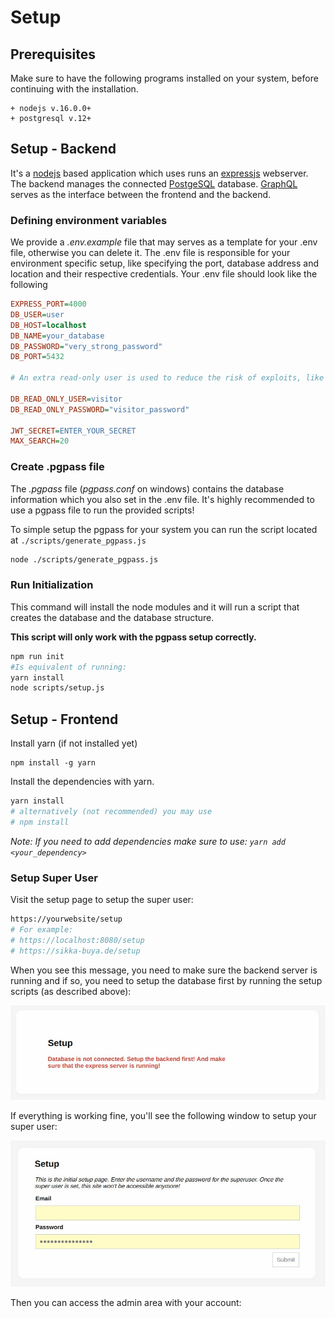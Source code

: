 # Setup

## Prerequisites

Make sure to have the following programs installed on your system, 
before continuing with the installation.

    + nodejs v.16.0.0+
    + postgresql v.12+

## Setup - Backend

It's a [nodejs](https://nodejs.org/) based application which uses runs an [expressjs](https://expressjs.com/) webserver. The backend manages the connected [PostgeSQL](https://www.postgresql.org/) database. [GraphQL](https://graphql.org/) serves as the interface between the frontend and the backend.


### Defining environment variables

We provide a *.env.example* file that may serves as a template for your .env file, otherwise you can delete it. The .env file is responsible for your environment specific setup, like specifying the port, database address and location and their respective credentials. Your .env file should look like the following

```ini
EXPRESS_PORT=4000
DB_USER=user
DB_HOST=localhost
DB_NAME=your_database
DB_PASSWORD="very_strong_password"
DB_PORT=5432

# An extra read-only user is used to reduce the risk of exploits, like SQL injection.

DB_READ_ONLY_USER=visitor
DB_READ_ONLY_PASSWORD="visitor_password"

JWT_SECRET=ENTER_YOUR_SECRET
MAX_SEARCH=20
```

### Create .pgpass file

The *.pgpass* file (*pgpass.conf* on windows) contains the database information which you also set in the .env file.
It's highly recommended to use a pgpass file to run the provided scripts!

To simple setup the pgpass for your system you can run the script located at `./scripts/generate_pgpass.js`

```bash
node ./scripts/generate_pgpass.js  
```

### Run Initialization

 This command will install the node modules and it will run a script that creates the database and the database structure. 

 **This script will only work with the pgpass setup correctly.**


```bash
npm run init
#Is equivalent of running:
yarn install
node scripts/setup.js
``` 


## Setup - Frontend

Install yarn (if not installed yet)

```
npm install -g yarn
```

Install the dependencies with yarn.

```bash
yarn install
# alternatively (not recommended) you may use
# npm install
```

_Note: If you need to add dependencies make sure to use: `yarn add <your_dependency>`_

### Setup Super User

Visit the setup page to setup the super user:

```bash
https://yourwebsite/setup
# For example: 
# https://localhost:8080/setup
# https://sikka-buya.de/setup
```

When you see this message, you need to make sure the backend server is running and if so, you need to setup the database first by running the setup scripts (as described above):

![Database is not connected. Setup the backend first! And make sure that the express server is running](./images/database_not_setup.jpg)

If everything is working fine, you'll see the following window to setup your super user:

![Superuser login form](./images/super_user_setup.jpg) 

Then you can access the admin area with your account:
